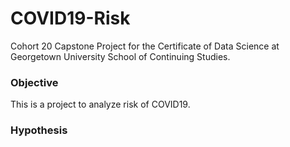 # COVID19-Risk
Cohort 20 Capstone Project for the Certificate of Data Science at Georgetown University School of Continuing Studies.

### Objective
This is a project to analyze risk of COVID19. 

### Hypothesis 
